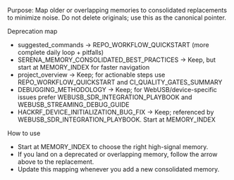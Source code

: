 Purpose: Map older or overlapping memories to consolidated replacements to minimize noise. Do not delete originals; use this as the canonical pointer.

Deprecation map
- suggested_commands → REPO_WORKFLOW_QUICKSTART (more complete daily loop + pitfalls)
- SERENA_MEMORY_CONSOLIDATED_BEST_PRACTICES → Keep, but start at MEMORY_INDEX for faster navigation
- project_overview → Keep; for actionable steps use REPO_WORKFLOW_QUICKSTART and CI_QUALITY_GATES_SUMMARY
- DEBUGGING_METHODOLOGY → Keep; for WebUSB/device-specific issues prefer WEBUSB_SDR_INTEGRATION_PLAYBOOK and WEBUSB_STREAMING_DEBUG_GUIDE
- HACKRF_DEVICE_INITIALIZATION_BUG_FIX → Keep; referenced by WEBUSB_SDR_INTEGRATION_PLAYBOOK. Start at MEMORY_INDEX

How to use
- Start at MEMORY_INDEX to choose the right high-signal memory.
- If you land on a deprecated or overlapping memory, follow the arrow above to the replacement.
- Update this mapping whenever you add a new consolidated memory.